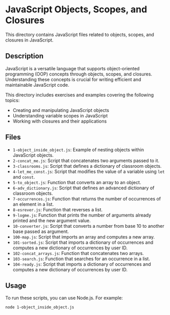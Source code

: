 # JavaScript Objects, Scopes, and Closures

This directory contains JavaScript files related to objects, scopes, and closures in JavaScript.

## Description

JavaScript is a versatile language that supports object-oriented programming (OOP) concepts through objects, scopes, and closures. Understanding these concepts is crucial for writing efficient and maintainable JavaScript code.

This directory includes exercises and examples covering the following topics:

- Creating and manipulating JavaScript objects
- Understanding variable scopes in JavaScript
- Working with closures and their applications

## Files

- `1-object_inside_object.js`: Example of nesting objects within JavaScript objects.
- `2-concat_me.js`: Script that concatenates two arguments passed to it.
- `3-classrooms.js`: Script that defines a dictionary of classroom objects.
- `4-let_me_const.js`: Script that modifies the value of a variable using `let` and `const`.
- `5-to_object.js`: Function that converts an array to an object.
- `6-adv_dictionary.js`: Script that defines an advanced dictionary of classroom objects.
- `7-occurrences.js`: Function that returns the number of occurrences of an element in a list.
- `8-esrever.js`: Function that reverses a list.
- `9-logme.js`: Function that prints the number of arguments already printed and the new argument value.
- `10-converter.js`: Script that converts a number from base 10 to another base passed as argument.
- `100-map.js`: Script that imports an array and computes a new array.
- `101-sorted.js`: Script that imports a dictionary of occurrences and computes a new dictionary of occurrences by user ID.
- `102-concat_arrays.js`: Function that concatenates two arrays.
- `103-search.js`: Function that searches for an occurrence in a list.
- `104-ready.js`: Script that imports a dictionary of occurrences and computes a new dictionary of occurrences by user ID.

## Usage

To run these scripts, you can use Node.js. For example:

```bash
node 1-object_inside_object.js

